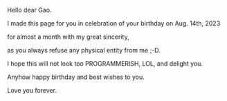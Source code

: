 Hello dear Gao.

I made this page for you in celebration of your birthday on Aug. 14th, 2023

for almost a month with my great sincerity,

as you always refuse any physical entity from me ;-D.

I hope this will not look too PROGRAMMERISH, LOL, and delight you.

Anyhow happy birthday and best wishes to you.

Love you forever.
